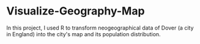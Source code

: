 # Visualize-Geography-Map
In this project, I used R to transform neogeographical data of Dover (a city in England) into the city's map and its population distribution. 
